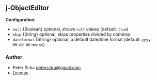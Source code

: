 ## j-ObjectEditor

__Configuration__:

- `null` {Boolean} optional, shows `null` values (default: `true`)
- `skip` {String} optional, skips properties divided by commas
- `dateformat` {String} optional, a default date/time format (default: `yyyy-MM-dd HH:mm:ss`)

### Author

- Peter Širka <petersirka@gmail.com>
- [License](https://www.totaljs.com/licenses/)